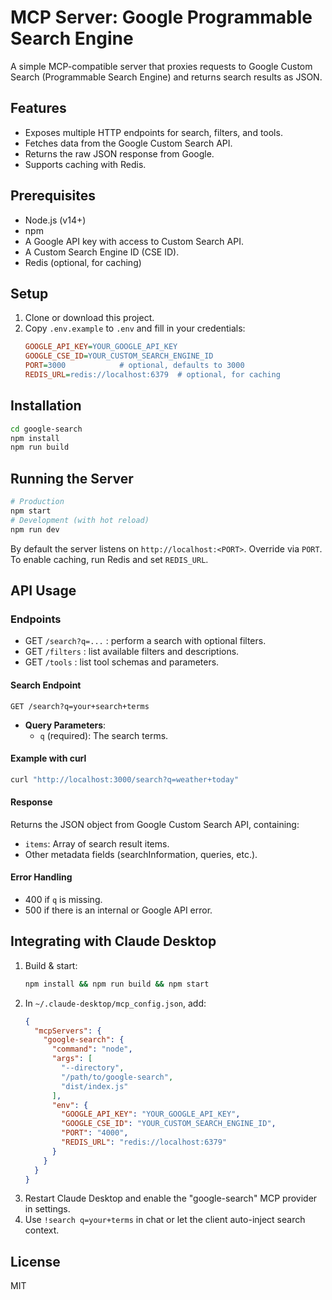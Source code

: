 # MCP Server: Google Programmable Search Engine

A simple MCP-compatible server that proxies requests to Google Custom Search (Programmable Search Engine) and returns search results as JSON.

## Features
- Exposes multiple HTTP endpoints for search, filters, and tools.
- Fetches data from the Google Custom Search API.
- Returns the raw JSON response from Google.
- Supports caching with Redis.

## Prerequisites
- Node.js (v14+)
- npm
- A Google API key with access to Custom Search API.
- A Custom Search Engine ID (CSE ID).
- Redis (optional, for caching)

## Setup
1. Clone or download this project.
2. Copy `.env.example` to `.env` and fill in your credentials:
   ```ini
   GOOGLE_API_KEY=YOUR_GOOGLE_API_KEY
   GOOGLE_CSE_ID=YOUR_CUSTOM_SEARCH_ENGINE_ID
   PORT=3000            # optional, defaults to 3000
   REDIS_URL=redis://localhost:6379  # optional, for caching
   ```

## Installation
```bash
cd google-search
npm install
npm run build
```

## Running the Server
```bash
# Production
npm start
# Development (with hot reload)
npm run dev
```
By default the server listens on `http://localhost:<PORT>`. Override via `PORT`. To enable caching, run Redis and set `REDIS_URL`.

## API Usage
### Endpoints
- GET `/search?q=...` : perform a search with optional filters.
- GET `/filters`     : list available filters and descriptions.
- GET `/tools`       : list tool schemas and parameters.

#### Search Endpoint
```
GET /search?q=your+search+terms
```
- **Query Parameters**:
  - `q` (required): The search terms.

#### Example with curl
```bash
curl "http://localhost:3000/search?q=weather+today"
```

#### Response
Returns the JSON object from Google Custom Search API, containing:
- `items`: Array of search result items.
- Other metadata fields (searchInformation, queries, etc.).

#### Error Handling
- 400 if `q` is missing.
- 500 if there is an internal or Google API error.

## Integrating with Claude Desktop

1. Build & start:
   ```bash
   npm install && npm run build && npm start
   ```
2. In `~/.claude-desktop/mcp_config.json`, add:
   ```json
   {
     "mcpServers": {
       "google-search": {
         "command": "node",
         "args": [
           "--directory",
           "/path/to/google-search",
           "dist/index.js"
         ],
         "env": {
           "GOOGLE_API_KEY": "YOUR_GOOGLE_API_KEY",
           "GOOGLE_CSE_ID": "YOUR_CUSTOM_SEARCH_ENGINE_ID",
           "PORT": "4000",
           "REDIS_URL": "redis://localhost:6379"
         }
       }
     }
   }
   ```
3. Restart Claude Desktop and enable the "google-search" MCP provider in settings.
4. Use `!search q=your+terms` in chat or let the client auto-inject search context.

## License
MIT

